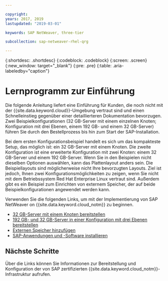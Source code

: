 ```yaml
---

copyright:
years: 2017, 2019
lastupdated: "2019-03-01"

keywords: SAP NetWeaver, three-tier

subcollection: sap-netweaver-rhel-qrg

---
```


{:shortdesc: .shortdesc}
{:codeblock: .codeblock}
{:screen: .screen}
{:new_window: target="_blank"}
{:pre: .pre}
{:table: .aria-labeledby="caption"}

# Lernprogramm zur Einführung

Die folgende Anleitung liefert eine Einführung für Kunden, die noch nicht mit der {{site.data.keyword.cloud}}-Umgebung vertraut sind und einen Schnelleinstieg gegenüber einer detaillierteren Dokumentation bevorzugen. Zwei Beispielkonfigurationen (32 GB-Server mit einem einzelnen Knoten; Konfiguration mit drei Ebenen, einem 192 GB- und einem 32 GB-Server) führen Sie durch den Bestellprozess bis hin zum Start der SAP-Installation.

Bei dem ersten Konfigurationsbeispiel handelt es sich um das kompakteste Setup, das möglich ist: ein 32 GB-Server mit einem Knoten. Die zweite Konfiguration ist eine erweiterte Konfiguration mit zwei Knoten: einem 32 GB-Server und einem 192 GB-Server. Wenn Sie in den Beispielen nicht dieselben Optionen auswählen, kann das Plattenlayout anders sein. Die Beispiellayouts sind möglicherweise nicht Ihre bevorzugten Layouts. Ziel ist jedoch, Ihnen zwei Konfigurationsmöglichkeiten zu zeigen, wenn Sie nicht mit dem Betriebssystem Red Hat Enterprise Linux vertraut sind. Außerdem gibt es ein Beispiel zum Einrichten von externem Speicher, der auf beide Beispielkonfigurationen angewendet werden kann.

Verwenden Sie die folgenden Links, um mit der Implementierung von SAP NetWeaver on {{site.data.keyword.cloud_notm}} zu beginnen.

  * [32 GB-Server mit einem Knoten bereitstellen](/docs/infrastructure/sap-netweaver-rhel-qrg?topic=sap-netweaver-rhel-qrg-provisioning-a-32-gb-single-node-server#install_32GB)
  * [192 GB- und 32 GB-Server in einer Konfiguration mit drei Ebenen bereitstellen](/docs/infrastructure/sap-netweaver-rhel-qrg?topic=sap-netweaver-rhel-qrg-install-256GB#install-256GB)
  * [Externen Speicher hinzufügen](/docs/infrastructure/sap-netweaver-rhel-qrg?topic=sap-netweaver-rhel-qrg-storage#storage)
  * [SAP-Anwendungen und -Software installieren](/docs/infrastructure/sap-netweaver-rhel-qrg?topic=sap-netweaver-rhel-qrg-install_landscape#install_landscape)

## Nächste Schritte

Über die Links können Sie Informationen zur Bereitstellung und Konfiguration der von SAP zertifizierten {{site.data.keyword.cloud_notm}}-Infrastruktur aufrufen.
